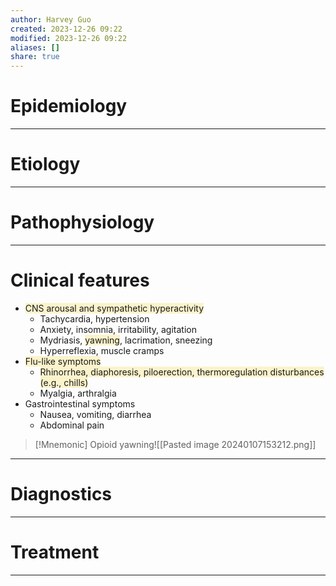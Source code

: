 ```yaml
---
author: Harvey Guo
created: 2023-12-26 09:22
modified: 2023-12-26 09:22
aliases: []
share: true
---
```

# Epidemiology


---
# Etiology


---
# Pathophysiology


---
# Clinical features
- <span style="background:rgba(240, 200, 0, 0.2)">CNS arousal and sympathetic hyperactivity</span>
	- Tachycardia, hypertension
	- Anxiety, insomnia, irritability, agitation
	- Mydriasis, <span style="background:rgba(240, 200, 0, 0.2)">yawning</span>, lacrimation, sneezing
	- Hyperreflexia, muscle cramps
- <span style="background:rgba(240, 200, 0, 0.2)">Flu-like symptoms</span>
	- <span style="background:rgba(240, 200, 0, 0.2)">Rhinorrhea, diaphoresis, piloerection, thermoregulation disturbances (e.g., chills)</span>
	- Myalgia, arthralgia
- Gastrointestinal symptoms
	- Nausea, vomiting, diarrhea
	- Abdominal pain

>[!Mnemonic] 
>Opioid yawning![[Pasted image 20240107153212.png]]

---
# Diagnostics


---
# Treatment


---
